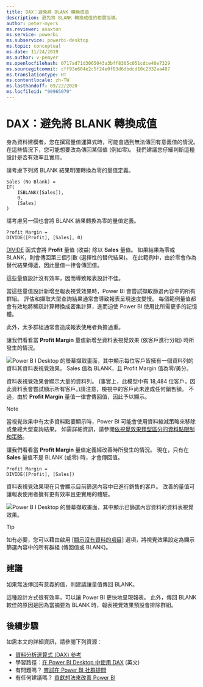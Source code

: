 ```yaml
---
title: DAX：避免將 BLANK 轉換成值
description: 避免將 BLANK 轉換成值的相關指導。
author: peter-myers
ms.reviewer: asaxton
ms.service: powerbi
ms.subservice: powerbi-desktop
ms.topic: conceptual
ms.date: 11/24/2019
ms.author: v-pemyer
ms.openlocfilehash: 0717ad71d3065043a3bff8305c051cdce40e7329
ms.sourcegitcommit: cff93e604e2c5f24e0f03d6dbdcd10c2332aa487
ms.translationtype: HT
ms.contentlocale: zh-TW
ms.lasthandoff: 09/22/2020
ms.locfileid: "90965070"
---
```

# <a name="dax-avoid-converting-blanks-to-values"></a>DAX：避免將 BLANK 轉換成值

身為資料建模者，您在撰寫量值運算式時，可能會遇到無法傳回有意義值的情況。 在這些情況下，您可能想要改為傳回某個值 (例如零)。 我們建議您仔細判斷這種設計是否有效率且實用。

請考慮下列將 BLANK 結果明確轉換為零的量值定義。

```dax
Sales (No Blank) =
IF(
    ISBLANK([Sales]),
    0,
    [Sales]
)
```

請考慮另一個也會將 BLANK 結果轉換為零的量值定義。

```dax
Profit Margin =
DIVIDE([Profit], [Sales], 0)
```

[DIVIDE](/dax/divide-function-dax) 函式會將 **Profit** 量值 (收益) 除以 **Sales** 量值。 如果結果為零或 BLANK，則會傳回第三個引數 (選擇性的替代結果)。 在此範例中，由於零會作為替代結果傳遞，因此量值一律會傳回值。

這些量值設計沒有效率，因而導致報表設計不佳。

當這些量值設計新增至報表視覺效果時，Power BI 會嘗試擷取篩選內容中的所有群組。 評估和擷取大型查詢結果通常會導致報表呈現速度變慢。 每個範例量值都會有效地將稀疏計算轉換成密集計算，進而迫使 Power BI 使用比所需更多的記憶體。

此外，太多群組通常會造成報表使用者負擔過重。

讓我們看看當 **Profit Margin** 量值新增至資料表視覺效果 (依客戶進行分組) 時所發生的情況。

![Power B I Desktop 的螢幕擷取畫面，其中顯示每位客戶皆擁有一個資料列的資料其資料表視覺效果。 Sales 值為 BLANK，且 Profit Margin 值為零/美分。 ](media/dax-avoid-converting-blank/table-visual-poor.png)

資料表視覺效果會顯示大量的資料列。 (事實上，此模型中有 18,484 位客戶，因此資料表會嘗試顯示所有客戶。)請注意，檢視中的客戶尚未達成任何銷售額。 不過，由於 **Profit Margin** 量值一律會傳回值，因此予以顯示。

> [!NOTE]
> 當視覺效果中有太多資料點要顯示時，Power BI 可能會使用資料縮減策略來移除或彙總大型查詢結果。 如需詳細資訊，請參閱[依視覺效果類型區分的資料點限制和策略](../visuals/power-bi-data-points.md)。

讓我們看看當 **Profit Margin** 量值定義經改善時所發生的情況。 現在，只有在 **Sales** 量值不是 BLANK (或零) 時，才會傳回值。

```dax
Profit Margin =
DIVIDE([Profit], [Sales])
```

資料表視覺效果現在只會顯示目前篩選內容中已進行銷售的客戶。 改善的量值可讓報表使用者擁有更有效率且更實用的體驗。

![Power B I Desktop 的螢幕擷取畫面，其中顯示已篩選內容資料的資料表視覺效果。](media/dax-avoid-converting-blank/table-visual-good.png)

> [!TIP]
> 如有必要，您可以藉由啟用 [[顯示沒有資料的項目]](../create-reports/desktop-show-items-no-data.md) 選項，將視覺效果設定為顯示篩選內容中的所有群組 (傳回值或 BLANK)。

## <a name="recommendation"></a>建議

如果無法傳回有意義的值，則建議讓量值傳回 BLANK。

這種設計方式很有效率，可以讓 Power BI 更快地呈現報表。 此外，傳回 BLANK 較佳的原因是因為當摘要為 BLANK 時，報表視覺效果預設會排除群組。

## <a name="next-steps"></a>後續步驟

如需本文的詳細資訊，請參閱下列資源︰

- [資料分析運算式 (DAX) 參考](/dax/)
- 學習路徑：[在 Power BI Desktop 中使用 DAX](/learn/paths/dax-power-bi/) (英文)
- 有問題嗎？ [嘗試在 Power BI 社群提問](https://community.powerbi.com/)
- 有任何建議嗎？ [貢獻想法來改善 Power BI](https://ideas.powerbi.com)